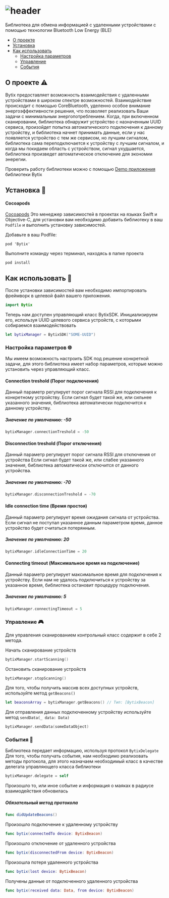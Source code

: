 # ![header](https://i.imgur.com/KtdI3hP.png)

Библиотека для обмена информацией с удаленными устройствами с помощью технологии Bluetooth Low Energy (BLE)

- [О проекте](#О-проекте)
- [Установка](#Установка)
- [Как использовать](#Как-использовать)
  - [Настройка параметров](#Настройка-параметров)
  - [Управление](#Управление)
  - [События](#События)

<a name="О-проекте"></a>
## О проекте :warning:
Bytix предоставляет возможность взаимодействия с удаленными устройствами в широком спектре возможностей. Взаимодействие происходит с помощью CoreBluetooth, уделенно особое внимание энергоэффективности решения, что позволяет реализовать Ваши задачи с минимальным энергопотреблением. Когда, при включенном сканировании, библиотека обнаружит устройство с назначенным UUID сервиса, произойдет попытка автоматического подключения к данному устройству, и библиотека начнет принимать данные, если у нас появляется устройство с тем же сервисом, но лучшим сигналом, библиотека сама переподключается к устройству с лучшим сигналом, и когда мы покидаем область с устройством, сигнал ухудшается, библиотека произведет автоматическое отключение для экономии энерегии.

Проверить работу библиотеки можно с помощью [Demo приложения](https://github.com/bytix-mobile/bytix-ios-test-app) библиотеки Bytix

<a name="Установка"></a>
## Установка :hammer:

#### Cocoapods

[Cocoapods](https://cocoapods.org/#install) Это менеджер зависимостей в проектах на языках Swift и Objective-C, для установки вам необходимо добавить библиотеку в ваш `Podfile` и выполнить установку зависимостей.

Добавьте в ваш Podfile:
```
pod 'Bytix'
```

Выполните команду через терминал, находясь в папке проекта
```
pod install
```

<a name="Как-использовать"></a>
## Как использовать :key:

После установки зависимостей вам необходимо импортировать фреймворк в целевой файл вашего приложения.
```swift
import Bytix
```

Теперь нам доступен управляющий класс BytixSDK. Инициализируем его, используя UUID целевого сервиса устройств, с которыми собираемся взаимодействовать
```swift
let bytixManager = BytixSDK("SOME-UUID")
```
<a name="Настройка-параметров"></a>
### Настройка параметров :globe_with_meridians:
Мы имеем возможность настроить SDK под решение конкретной задачи, для этого библиотека имеет набор параметров, которые можно установить через управляющий класс.

#### Connection treshold (Порог подключения)
Данный параметр регулирует порог сигнала RSSI для подключения к конкретному устройству.
Если сигнал будет такой же, или сильнее указанного значения, библиотека автоматически подключится к данному устройству.
##### Значение по умолчанию: -50
```swift
bytixManager.connectionTreshold = -50
```
#### Disconnection treshold (Порог отключения)
Данный параметр регулирует порог сигнала RSSI для отключения от устройства
Если сигнал будет такой же, или слабее указанного значения, библиотека автоматически отключится от данного устройства.
##### Значение по умолчанию: -70
```swift
bytixManager.disconnectionTreshold = -70
```
#### Idle connection time (Время простоя)
Данный параметр регулирует время ожидания сигнала от устройства. Если сигнал не поступал указанное данным параметром время, данное устройство будет считаться потерянным.
##### Значение по умолчанию: 20
```swift
bytixManager.idleConnectionTime = 20
```
#### Connecting timeout (Максимальное время на подключение)
Данный параметр регулирует максимальное время для подключения к устройству. Если нам не удалось подключиться к устройству за указанное время, библиотека остановит процедуру подключения.
##### Значение по умолчанию: 5
```swift
bytixManager.connectingTimeout = 5
```
<a name="Управление"></a>
### Управление :video_game:
Для управления сканированием контрольный класс содержит в себе 2 метода.

Начать сканирование устройств
```swift
bytixManager.startScanning()
```
Остановить сканирование устройств
```swift
bytixManager.stopScanning()
```

Для того, чтобы получить массив всех доступных устройств, используйте метод `getBeacons()`
```swift
let beaconsArray = bytixManager.getBeacons() // Тип: [BytixBeacon]
```

Для отправления данных подключенному устройству используйте метод `sendData(_ data: Data)`
```swift
bytixManager.sendData(someDataObject)
```
<a name="События"></a>
### События :dart:
Библиотека передает информацию, используя протокол `BytixDelegate` 
Для того, чтобы получать события, нам необходимо реализовать методы протокола, для этого назначаем необходимый класс в качестве делегата управляющего класса библиотеки
```swift
bytixManager.delegate = self
```
Произошло то, или иное событие и информация о маяках в радиусе взаимодействия обновилась
##### Обязательный метод протокола
```swift
func didUpdateBeacons()
```
Произошло подключение к удаленному устройству
```swift
func bytix(connectedTo device: BytixBeacon)
```
Произошло отключение от удаленного устройства
```swift
func bytix(disconnectedFrom device: BytixBeacon)
```
Произошла потеря удаленного устройства
```swift
func bytix(lost device: BytixBeacon)
```
Получены данные от подключенного удаленного устройства
```swift
func bytix(received data: Data, from device: BytixBeacon)
```
